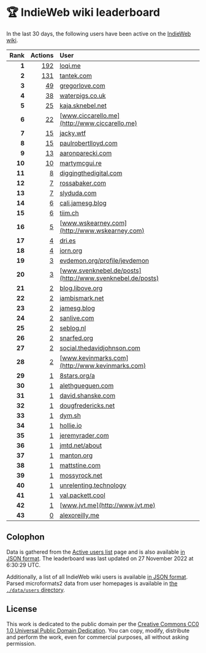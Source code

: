 # 🏆 IndieWeb wiki leaderboard

In the last 30 days, the following users have been active on the [IndieWeb wiki](https://indieweb.org).

| Rank | Actions | User |
|-----:|--------:|:-----|
| **1** | [192](https://indieweb.org/Special:Contributions/Loqi.me) | [loqi.me](http://loqi.me) |
| **2** | [131](https://indieweb.org/Special:Contributions/Tantek.com) | [tantek.com](http://tantek.com) |
| **3** | [49](https://indieweb.org/Special:Contributions/Gregorlove.com) | [gregorlove.com](http://gregorlove.com) |
| **4** | [38](https://indieweb.org/Special:Contributions/Waterpigs.co.uk) | [waterpigs.co.uk](http://waterpigs.co.uk) |
| **5** | [25](https://indieweb.org/Special:Contributions/Kaja.sknebel.net) | [kaja.sknebel.net](http://kaja.sknebel.net) |
| **6** | [22](https://indieweb.org/Special:Contributions/Www.ciccarello.me) | [www.ciccarello.me](http://www.ciccarello.me) |
| **7** | [15](https://indieweb.org/Special:Contributions/Jacky.wtf) | [jacky.wtf](http://jacky.wtf) |
| **8** | [15](https://indieweb.org/Special:Contributions/Paulrobertlloyd.com) | [paulrobertlloyd.com](http://paulrobertlloyd.com) |
| **9** | [13](https://indieweb.org/Special:Contributions/Aaronparecki.com) | [aaronparecki.com](http://aaronparecki.com) |
| **10** | [10](https://indieweb.org/Special:Contributions/Martymcgui.re) | [martymcgui.re](http://martymcgui.re) |
| **11** | [8](https://indieweb.org/Special:Contributions/Diggingthedigital.com) | [diggingthedigital.com](http://diggingthedigital.com) |
| **12** | [7](https://indieweb.org/Special:Contributions/Rossabaker.com) | [rossabaker.com](http://rossabaker.com) |
| **13** | [7](https://indieweb.org/Special:Contributions/Slyduda.com) | [slyduda.com](http://slyduda.com) |
| **14** | [6](https://indieweb.org/Special:Contributions/Cali.jamesg.blog) | [cali.jamesg.blog](http://cali.jamesg.blog) |
| **15** | [6](https://indieweb.org/Special:Contributions/Tiim.ch) | [tiim.ch](http://tiim.ch) |
| **16** | [5](https://indieweb.org/Special:Contributions/Www.wskearney.com) | [www.wskearney.com](http://www.wskearney.com) |
| **17** | [4](https://indieweb.org/Special:Contributions/Dri.es) | [dri.es](http://dri.es) |
| **18** | [4](https://indieweb.org/Special:Contributions/Iorn.org) | [iorn.org](http://iorn.org) |
| **19** | [3](https://indieweb.org/Special:Contributions/Evdemon.org_profile_jevdemon) | [evdemon.org/profile/jevdemon](http://evdemon.org/profile/jevdemon) |
| **20** | [3](https://indieweb.org/Special:Contributions/Www.svenknebel.de_posts) | [www.svenknebel.de/posts](http://www.svenknebel.de/posts) |
| **21** | [2](https://indieweb.org/Special:Contributions/Blog.libove.org) | [blog.libove.org](http://blog.libove.org) |
| **22** | [2](https://indieweb.org/Special:Contributions/Iambismark.net) | [iambismark.net](http://iambismark.net) |
| **23** | [2](https://indieweb.org/Special:Contributions/Jamesg.blog) | [jamesg.blog](http://jamesg.blog) |
| **24** | [2](https://indieweb.org/Special:Contributions/Sanlive.com) | [sanlive.com](http://sanlive.com) |
| **25** | [2](https://indieweb.org/Special:Contributions/Seblog.nl) | [seblog.nl](http://seblog.nl) |
| **26** | [2](https://indieweb.org/Special:Contributions/Snarfed.org) | [snarfed.org](http://snarfed.org) |
| **27** | [2](https://indieweb.org/Special:Contributions/Social.thedavidjohnson.com) | [social.thedavidjohnson.com](http://social.thedavidjohnson.com) |
| **28** | [2](https://indieweb.org/Special:Contributions/Www.kevinmarks.com) | [www.kevinmarks.com](http://www.kevinmarks.com) |
| **29** | [1](https://indieweb.org/Special:Contributions/8stars.org_a) | [8stars.org/a](http://8stars.org/a) |
| **30** | [1](https://indieweb.org/Special:Contributions/Alethgueguen.com) | [alethgueguen.com](http://alethgueguen.com) |
| **31** | [1](https://indieweb.org/Special:Contributions/David.shanske.com) | [david.shanske.com](http://david.shanske.com) |
| **32** | [1](https://indieweb.org/Special:Contributions/Dougfredericks.net) | [dougfredericks.net](http://dougfredericks.net) |
| **33** | [1](https://indieweb.org/Special:Contributions/Dym.sh) | [dym.sh](http://dym.sh) |
| **34** | [1](https://indieweb.org/Special:Contributions/Hollie.io) | [hollie.io](http://hollie.io) |
| **35** | [1](https://indieweb.org/Special:Contributions/Jeremyrader.com) | [jeremyrader.com](http://jeremyrader.com) |
| **36** | [1](https://indieweb.org/Special:Contributions/Jmtd.net_about) | [jmtd.net/about](http://jmtd.net/about) |
| **37** | [1](https://indieweb.org/Special:Contributions/Manton.org) | [manton.org](http://manton.org) |
| **38** | [1](https://indieweb.org/Special:Contributions/Mattstine.com) | [mattstine.com](http://mattstine.com) |
| **39** | [1](https://indieweb.org/Special:Contributions/Mossyrock.net) | [mossyrock.net](http://mossyrock.net) |
| **40** | [1](https://indieweb.org/Special:Contributions/Unrelenting.technology) | [unrelenting.technology](http://unrelenting.technology) |
| **41** | [1](https://indieweb.org/Special:Contributions/Val.packett.cool) | [val.packett.cool](http://val.packett.cool) |
| **42** | [1](https://indieweb.org/Special:Contributions/Www.jvt.me) | [www.jvt.me](http://www.jvt.me) |
| **43** | [0](https://indieweb.org/Special:Contributions/Alexoreilly.me) | [alexoreilly.me](http://alexoreilly.me) |


## Colophon

Data is gathered from the [Active users list](https://indieweb.org/Special:ActiveUsers) page and is also available [in JSON format](https://github.com/jgarber623/indieweb-wiki-leaderboard/blob/main/data/leaderboard.json). The leaderboard was last updated on 27 November 2022 at 6:30:29 UTC.

Additionally, a list of all IndieWeb wiki users is available [in JSON format](https://github.com/jgarber623/indieweb-wiki-leaderboard/blob/main/data/users.json). Parsed microformats2 data from user homepages is available in [the `./data/users` directory](https://github.com/jgarber623/indieweb-wiki-leaderboard/blob/main/data/users).

## License

This work is dedicated to the public domain per the [Creative Commons CC0 1.0 Universal Public Domain Dedication](https://creativecommons.org/publicdomain/zero/1.0/). You can copy, modify, distribute and perform the work, even for commercial purposes, all without asking permission.
